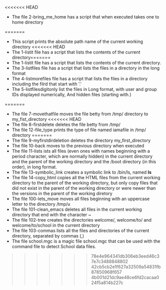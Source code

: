 <<<<<<< HEAD
- The file 2-bring_me_home has a script that when executed takes one to home directory

=======
- This script prints the absolute path name of the current working directory
<<<<<<< HEAD
- The 1-listit file has a script that lists the contents of the current directory=======
- The 1-listit file has a script that lists the contents of the current directory.
- The 3-listfiles file has a script that lists the files in a directory in the long format
- The 4-listmorefiles file has a script that lists the files in a directory including the filrd that start with '.'
- The 5-listfilesdigitonly list the files in Long format, with user and group IDs displayed numerically, And hidden files (starting with.)

=======
- The file 7-movethatfile moves the file betty from /tmp/ directory to my_fist_directory
<<<<<<< HEAD
- The file 8-firstdelete deletes the file betty from /tmp/
- The file 12-file_type prints the type of file named iamafile in /tmp/ directory
=======
- The file 9-myfirstdirdeletion deletes the directory my_first_directory
- The file 10-back moves to the previous directory when executed
- The file 11-lists ists all files (even ones with names beginning with a period character, which are normally hidden) in the current directory and the parent of the working directory and the /boot directory (in this order), in long format.
- The file 13-symbolic_link creates a symbolic link to /bin/ls, named __ls__
- The file 14-copy_html  copies all the HTML files from the current working directory to the parent of the working directory, but only copy files that did not exist in the parent of the working directory or were newer than the versions in the parent of the working diretory
- The file 100-lets_move moves all files beginning with an uppercase letter to the directory /tmp/u
- The file 101-clean_emacs deletes all files in the current working directory that end with the character ~
- The file 102-tree creates the directories welcome/, welcome/to/ and welcome/to/school in the current directory
- The file 103-commas lists all the files and directories of the current directory, separated by commas (,)
- The file school.mgc is a magic file school.mgc that can be used with the command file to detect School data files. 
>>>>>>> 78e4e964341db306eb3eed46c37e7c3488848802
>>>>>>> 42cb5cb2e1f627a32509a54831fb87850968f657
>>>>>>> 4b001d21dc9ae48ce6fd2cacaa024f5a814b227c
